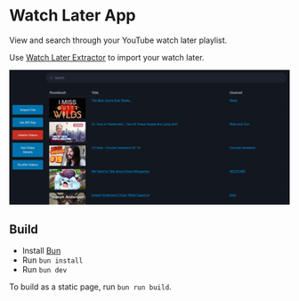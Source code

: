 # Watch Later App
View and search through your YouTube watch later playlist.

Use [Watch Later Extractor](https://greasyfork.org/en/scripts/504389-watch-later-extractor) to import your watch later.

![Screenshot containing list of YouTube videos and search bar](preview.png)

## Build
- Install [Bun](https://bun.sh/)
- Run `bun install`
- Run `bun dev`

To build as a static page, run `bun run build`.